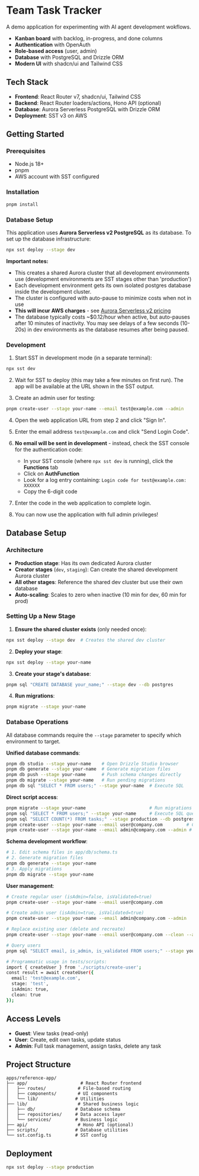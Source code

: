 # Team Task Tracker 

A demo application for experimenting with AI agent development wokflows.

- **Kanban board** with backlog, in-progress, and done columns
- **Authentication** with OpenAuth
- **Role-based access** (user, admin)
- **Database** with PostgreSQL and Drizzle ORM
- **Modern UI** with shadcn/ui and Tailwind CSS

## Tech Stack

- **Frontend**: React Router v7, shadcn/ui, Tailwind CSS
- **Backend**: React Router loaders/actions, Hono API (optional)
- **Database**: Aurora Serverless PostgreSQL with Drizzle ORM
- **Deployment**: SST v3 on AWS

## Getting Started

### Prerequisites

- Node.js 18+
- pnpm
- AWS account with SST configured

### Installation

```bash
pnpm install
```

### Database Setup

This application uses **Aurora Serverless v2 PostgreSQL** as its database. To set up the database infrastructure:

```bash
npx sst deploy --stage dev
```

**Important notes:**
- This creates a shared Aurora cluster that all development environments use (development environments are SST stages other than 'production')
- Each development environment gets its own isolated postgres database inside the development cluster. 
- The cluster is configured with auto-pause to minimize costs when not in use
- **This will incur AWS charges** - see [Aurora Serverless v2 pricing](https://aws.amazon.com/rds/aurora/pricing/)
- The database typically costs ~$0.12/hour when active, but auto-pauses after 10 minutes of inactivity. You may see delays of a few seconds (10-20s) in dev environments as the database resumes after being paused.

### Development

1. Start SST in development mode (in a separate terminal):
```bash
npx sst dev
```

2. Wait for SST to deploy (this may take a few minutes on first run). The app will be available at the URL shown in the SST output.

3. Create an admin user for testing:
```bash
pnpm create-user --stage your-name --email test@example.com --admin
```

4. Open the web application URL from step 2 and click "Sign In".

5. Enter the email address `test@example.com` and click "Send Login Code".

6. **No email will be sent in development** - instead, check the SST console for the authentication code:
   - In your SST console (where `npx sst dev` is running), click the **Functions** tab
   - Click on **AuthFunction** 
   - Look for a log entry containing: `Login code for test@example.com: XXXXXX`
   - Copy the 6-digit code

7. Enter the code in the web application to complete login.

8. You can now use the application with full admin privileges!

## Database Setup

### Architecture

- **Production stage**: Has its own dedicated Aurora cluster
- **Creator stages** (`dev`, `staging`): Can create the shared development Aurora cluster
- **All other stages**: Reference the shared dev cluster but use their own database
- **Auto-scaling**: Scales to zero when inactive (10 min for dev, 60 min for prod)

### Setting Up a New Stage

1. **Ensure the shared cluster exists** (only needed once):
```bash
npx sst deploy --stage dev  # Creates the shared dev cluster
```

2. **Deploy your stage**:
```bash
npx sst deploy --stage your-name
```

3. **Create your stage's database**:
```bash
pnpm sql "CREATE DATABASE your_name;" --stage dev --db postgres
```

4. **Run migrations**:
```bash
pnpm migrate --stage your-name
```

### Database Operations

All database commands require the `--stage` parameter to specify which environment to target.

**Unified database commands**:
```bash
pnpm db studio --stage your-name    # Open Drizzle Studio browser
pnpm db generate --stage your-name  # Generate migration files  
pnpm db push --stage your-name      # Push schema changes directly
pnpm db migrate --stage your-name   # Run pending migrations
pnpm db sql "SELECT * FROM users;" --stage your-name  # Execute SQL
```

**Direct script access**:
```bash
pnpm migrate --stage your-name                        # Run migrations
pnpm sql "SELECT * FROM users;" --stage your-name     # Execute SQL queries
pnpm sql "SELECT COUNT(*) FROM tasks;" --stage production --db postgres
pnpm create-user --stage your-name --email user@company.com         # Create regular user
pnpm create-user --stage your-name --email admin@company.com --admin # Create admin user
```

**Schema development workflow**:
```bash
# 1. Edit schema files in app/db/schema.ts
# 2. Generate migration files
pnpm db generate --stage your-name
# 3. Apply migrations
pnpm db migrate --stage your-name
```

**User management**:
```bash
# Create regular user (isAdmin=false, isValidated=true)
pnpm create-user --stage your-name --email user@company.com

# Create admin user (isAdmin=true, isValidated=true)  
pnpm create-user --stage your-name --email admin@company.com --admin

# Replace existing user (delete and recreate)
pnpm create-user --stage your-name --email user@company.com --clean --admin

# Query users
pnpm sql "SELECT email, is_admin, is_validated FROM users;" --stage your-name

# Programmatic usage in tests/scripts:
import { createUser } from './scripts/create-user';
const result = await createUser({
  email: 'test@example.com',
  stage: 'test',
  isAdmin: true,
  clean: true
});
```

## Access Levels

- **Guest**: View tasks (read-only)
- **User**: Create, edit own tasks, update status
- **Admin**: Full task management, assign tasks, delete any task

## Project Structure

```
apps/reference-app/
├── app/                    # React Router frontend
│   ├── routes/            # File-based routing
│   ├── components/        # UI components
│   └── lib/              # Utilities
├── lib/                   # Shared business logic
│   ├── db/               # Database schema
│   ├── repositories/     # Data access layer
│   └── services/         # Business logic
├── api/                   # Hono API (optional)
├── scripts/              # Database utilities
└── sst.config.ts         # SST config
```

## Deployment

```bash
npx sst deploy --stage production
```